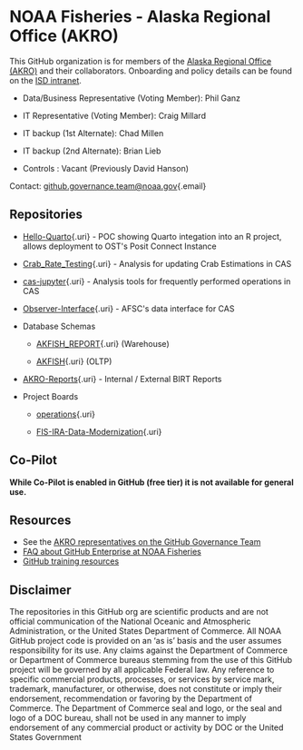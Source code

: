 # NOAA Fisheries - Alaska Regional Office (AKRO)

This GitHub organization is for members of the [Alaska Regional Office (AKRO)](%5Bhttps://www.fisheries.noaa.gov/about/office-science-and-technology%5D(https://www.fisheries.noaa.gov/about/alaska-regional-office)) and their collaborators. Onboarding and policy details can be found on the [ISD intranet](https://sites.google.com/noaa.gov/akr-intranet/divisions-and-programs/information-services/github).

-   Data/Business Representative (Voting Member): Phil Ganz

-   IT Representative (Voting Member): Craig Millard

-   IT backup (1st Alternate): Chad Millen

-   IT backup (2nd Alternate): Brian Lieb

-   Controls : Vacant (Previously David Hanson)

Contact: [github.governance.team\@noaa.gov](mailto:github.governance.team@noaa.gov){.email}

## Repositories

-   [Hello-Quarto](https://github.com/noaa-akro/Hello-Quarto){.uri} - POC showing Quarto integation into an R project, allows deployment to OST's Posit Connect Instance

-   [Crab_Rate_Testing](https://github.com/noaa-akro/Crab_Rate_Testing){.uri} - Analysis for updating Crab Estimations in CAS

-   [cas-jupyter](https://github.com/noaa-akro/cas-jupyter){.uri} - Analysis tools for frequently performed operations in CAS

-   [Observer-Interface](https://github.com/noaa-akro/Observer-Interface){.uri} - AFSC's data interface for CAS

-   Database Schemas

    -   [AKFISH_REPORT](https://github.com/noaa-akro/AKFISH_REPORT){.uri} (Warehouse)

    -   [AKFISH](https://github.com/noaa-akro/AKFISH){.uri} (OLTP)

-   [AKRO-Reports](AKRO-Reports){.uri} - Internal / External BIRT Reports

-   Project Boards

    -   [operations](https://github.com/noaa-akro/operations){.uri}

    -   [FIS-IRA-Data-Modernization](https://github.com/noaa-akro/FIS-IRA-Data-Modernization){.uri}

## Co-Pilot

**While Co-Pilot is enabled in GitHub (free tier) it is not available for general use.**

## Resources

-   See the [AKRO representatives on the GitHub Governance Team](https://sites.google.com/noaa.gov/nmfs-st-github-governance-team/contact#h.30qpfj9baepw)
-   [FAQ about GitHub Enterprise at NOAA Fisheries](https://sites.google.com/noaa.gov/nmfs-st-github-governance-team/faq)
-   [GitHub training resources](https://sites.google.com/noaa.gov/nmfs-st-github-governance-team/github-users#h.316z1s7eyoa3)

## Disclaimer

The repositories in this GitHub org are scientific products and are not official communication of the National Oceanic and Atmospheric Administration, or the United States Department of Commerce. All NOAA GitHub project code is provided on an ‘as is’ basis and the user assumes responsibility for its use. Any claims against the Department of Commerce or Department of Commerce bureaus stemming from the use of this GitHub project will be governed by all applicable Federal law. Any reference to specific commercial products, processes, or services by service mark, trademark, manufacturer, or otherwise, does not constitute or imply their endorsement, recommendation or favoring by the Department of Commerce. The Department of Commerce seal and logo, or the seal and logo of a DOC bureau, shall not be used in any manner to imply endorsement of any commercial product or activity by DOC or the United States Government
